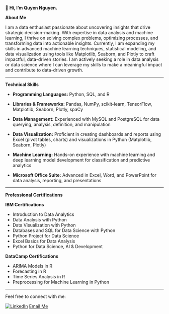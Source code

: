 👋 **Hi, I’m Quyen Nguyen.**

**About Me**

I am a data enthusiast passionate about uncovering insights that drive strategic decision-making. With expertise in data analysis and machine learning, I thrive on solving complex problems, optimizing processes, and transforming data into actionable insights. Currently, I am expanding my skills in advanced machine learning techniques, statistical modeling, and data visualization using tools like Matplotlib, Seaborn, and Plotly to craft impactful, data-driven stories. I am actively seeking a role in data analysis or data science where I can leverage my skills to make a meaningful impact and contribute to data-driven growth.

-----------------------
**Technical Skills**

- **Programming Languages:** Python, SQL, and R
  
- **Libraries & Frameworks:** Pandas, NumPy, scikit-learn, TensorFlow, Matplotlib, Seaborn, Plotly, spaCy
  
- **Data Management:** Experienced with MySQL and PostgreSQL for data querying, analysis, definition, and manipulation
  
- **Data Visualization:** Proficient in creating dashboards and reports using Excel (pivot tables, charts) and visualizations in Python (Matplotlib, Seaborn, Plotly)
  
- **Machine Learning:** Hands-on experience with machine learning and deep learning model development for classification and predictive analytics
  
- **Microsoft Office Suite:** Advanced in Excel, Word, and PowerPoint for data analysis, reporting, and presentations

-----------------------
**Professional Certifications**

**IBM Certifications**
- Introduction to Data Analytics
- Data Analysis with Python
- Data Visualization with Python
- Databases and SQL for Data Science with Python
- Python Project for Data Science
- Excel Basics for Data Analysis
- Python for Data Science, AI & Development

**DataCamp Certifications**
- ARIMA Models in R
- Forecasting in R
- Time Series Analysis in R
- Preprocessing for Machine Learning in Python

-----------------------
Feel free to connect with me:

[![LinkedIn](https://upload.wikimedia.org/wikipedia/commons/8/81/LinkedIn_icon.svg)](https://www.linkedin.com/in/phamtieuquyen-nguyen/)
[Email Me](mailto:tieuquyen0694@gmail.com)



